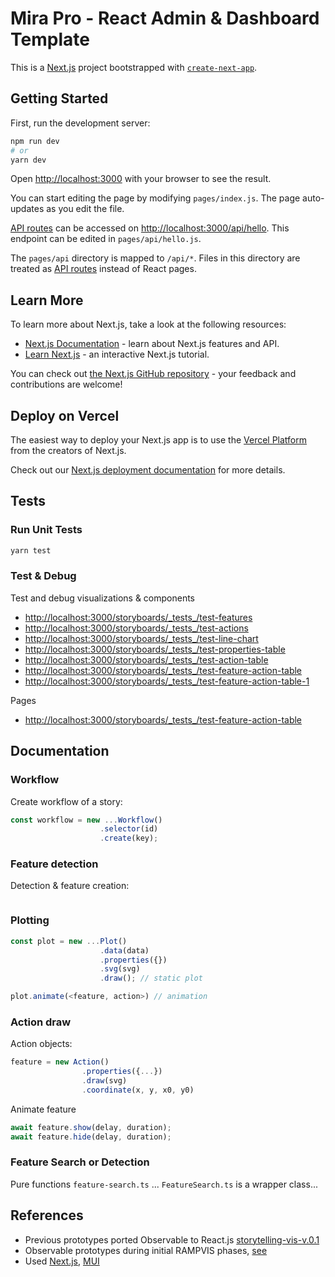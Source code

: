 # Mira Pro - React Admin & Dashboard Template

This is a [Next.js](https://nextjs.org/) project bootstrapped with [`create-next-app`](https://github.com/vercel/next.js/tree/canary/packages/create-next-app).

## Getting Started

First, run the development server:

```bash
npm run dev
# or
yarn dev
```

Open [http://localhost:3000](http://localhost:3000) with your browser to see the result.

You can start editing the page by modifying `pages/index.js`. The page auto-updates as you edit the file.

[API routes](https://nextjs.org/docs/api-routes/introduction) can be accessed on [http://localhost:3000/api/hello](http://localhost:3000/api/hello). This endpoint can be edited in `pages/api/hello.js`.

The `pages/api` directory is mapped to `/api/*`. Files in this directory are treated as [API routes](https://nextjs.org/docs/api-routes/introduction) instead of React pages.

## Learn More

To learn more about Next.js, take a look at the following resources:

- [Next.js Documentation](https://nextjs.org/docs) - learn about Next.js features and API.
- [Learn Next.js](https://nextjs.org/learn) - an interactive Next.js tutorial.

You can check out [the Next.js GitHub repository](https://github.com/vercel/next.js/) - your feedback and contributions are welcome!

## Deploy on Vercel

The easiest way to deploy your Next.js app is to use the [Vercel Platform](https://vercel.com/new?utm_medium=default-template&filter=next.js&utm_source=create-next-app&utm_campaign=create-next-app-readme) from the creators of Next.js.

Check out our [Next.js deployment documentation](https://nextjs.org/docs/deployment) for more details.

## Tests

### Run Unit Tests

```sh
yarn test
```

### Test & Debug

Test and debug visualizations & components

- <http://localhost:3000/storyboards/_tests_/test-features>
- <http://localhost:3000/storyboards/_tests_/test-actions>
- <http://localhost:3000/storyboards/_tests_/test-line-chart>
- <http://localhost:3000/storyboards/_tests_/test-properties-table>
- <http://localhost:3000/storyboards/_tests_/test-action-table>
- <http://localhost:3000/storyboards/_tests_/test-feature-action-table>
- <http://localhost:3000/storyboards/_tests_/test-feature-action-table-1>

Pages

- <http://localhost:3000/storyboards/_tests_/test-feature-action-table>

## Documentation

### Workflow

Create workflow of a story:

```ts
const workflow = new ...Workflow()
                    .selector(id)
                    .create(key);
```

### Feature detection

Detection & feature creation:

```ts

```

### Plotting

```ts
const plot = new ...Plot()
                    .data(data)
                    .properties({})
                    .svg(svg)
                    .draw(); // static plot

plot.animate(<feature, action>) // animation 
```

### Action draw

Action objects:

```ts
feature = new Action()
                .properties({...})
                .draw(svg)
                .coordinate(x, y, x0, y0)
```

Animate feature

```ts
await feature.show(delay, duration);
await feature.hide(delay, duration);
```

### Feature Search or Detection

Pure functions `feature-search.ts` ... `FeatureSearch.ts` is  a wrapper class...

## References
- Previous prototypes ported Observable to React.js [storytelling-vis-v.0.1](https://github.com/saifulkhan/storytelling-vis-v.0.1)
- Observable prototypes during initial RAMPVIS phases, [see](https://observablehq.com/d/0a6e9c35a809660e)
- Used [Next.js](https://github.com/vercel/next.js), [MUI](https://mui.com)
